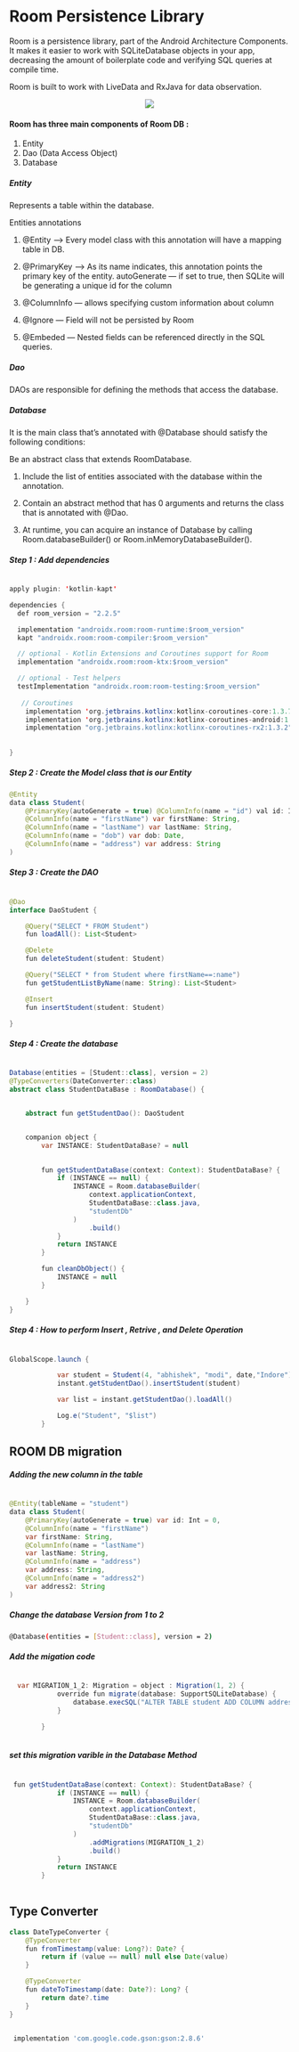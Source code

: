# Room Persistence Library 

Room is a persistence library, part of the Android Architecture Components. It makes it easier to work with SQLiteDatabase objects in your app, decreasing the amount of boilerplate code and verifying SQL queries at compile time.

Room is built to work with LiveData and RxJava for data observation.


<p align="center">
  <img  src="1_nPLp8XsB7e529f82XgddyA.png">
</p>


#### Room has three main components of Room DB :

1. Entity
2. Dao (Data Access Object)
3. Database


##### Entity 

Represents a table within the database.

Entities annotations

1. @Entity —>  Every model class with this annotation will have a mapping table in DB.

2. @PrimaryKey —>  As its name indicates, this annotation points the primary key of the entity. 
   autoGenerate — if set to true, then SQLite will be generating a unique id for the column
   
3. @ColumnInfo — allows specifying custom information about column   

4. @Ignore — Field will not be persisted by Room

5. @Embeded — Nested fields can be referenced directly in the SQL queries.


##### Dao

DAOs are responsible for defining the methods that access the database.

##### Database 

It is the main class that’s annotated with @Database should satisfy the following conditions:

Be an abstract class that extends RoomDatabase.

1. Include the list of entities associated with the database within the annotation.

2. Contain an abstract method that has 0 arguments and returns the class that is annotated with @Dao.

3. At runtime, you can acquire an instance of Database by calling Room.databaseBuilder() or Room.inMemoryDatabaseBuilder().


##### Step 1 : Add dependencies 


```java

apply plugin: 'kotlin-kapt'

dependencies {
  def room_version = "2.2.5"

  implementation "androidx.room:room-runtime:$room_version"
  kapt "androidx.room:room-compiler:$room_version"

  // optional - Kotlin Extensions and Coroutines support for Room
  implementation "androidx.room:room-ktx:$room_version"

  // optional - Test helpers
  testImplementation "androidx.room:room-testing:$room_version"
  
   // Coroutines  
    implementation 'org.jetbrains.kotlinx:kotlinx-coroutines-core:1.3.7'
    implementation 'org.jetbrains.kotlinx:kotlinx-coroutines-android:1.3.6'
    implementation "org.jetbrains.kotlinx:kotlinx-coroutines-rx2:1.3.2"
  
 
}

```

##### Step 2 : Create the Model class that is our Entity 

```java
@Entity
data class Student(
    @PrimaryKey(autoGenerate = true) @ColumnInfo(name = "id") val id: Int,
    @ColumnInfo(name = "firstName") var firstName: String,
    @ColumnInfo(name = "lastName") var lastName: String,
    @ColumnInfo(name = "dob") var dob: Date,
    @ColumnInfo(name = "address") var address: String
)
```

##### Step 3 : Create the DAO 

```java

@Dao
interface DaoStudent {

    @Query("SELECT * FROM Student")
    fun loadAll(): List<Student>

    @Delete
    fun deleteStudent(student: Student)

    @Query("SELECT * from Student where firstName==:name")
    fun getStudentListByName(name: String): List<Student>

    @Insert
    fun insertStudent(student: Student)

}


```

##### Step 4 : Create the database  

```java

Database(entities = [Student::class], version = 2)
@TypeConverters(DateConverter::class)
abstract class StudentDataBase : RoomDatabase() {


    abstract fun getStudentDao(): DaoStudent


    companion object {
        var INSTANCE: StudentDataBase? = null
       

        fun getStudentDataBase(context: Context): StudentDataBase? {
            if (INSTANCE == null) {
                INSTANCE = Room.databaseBuilder(
                    context.applicationContext,
                    StudentDataBase::class.java,
                    "studentDb"
                )
                    .build()
            }
            return INSTANCE
        }

        fun cleanDbObject() {
            INSTANCE = null
        }

    }
}

```

##### Step 4 : How to perform Insert , Retrive , and Delete Operation 

```java

GlobalScope.launch {

            var student = Student(4, "abhishek", "modi", date,"Indore")
            instant.getStudentDao().insertStudent(student)

            var list = instant.getStudentDao().loadAll()

            Log.e("Student", "$list")
        }

```

## ROOM DB migration 

##### Adding the new column in the table 
```java

@Entity(tableName = "student")
data class Student(
    @PrimaryKey(autoGenerate = true) var id: Int = 0,
    @ColumnInfo(name = "firstName")
    var firstName: String,
    @ColumnInfo(name = "lastName")
    var lastName: String,
    @ColumnInfo(name = "address")
    var address: String,
    @ColumnInfo(name = "address2")
    var address2: String
)
```

##### Change the database Version from 1 to 2

```sh
@Database(entities = [Student::class], version = 2)
```

##### Add the migation code 

```java

  var MIGRATION_1_2: Migration = object : Migration(1, 2) {
            override fun migrate(database: SupportSQLiteDatabase) {
                database.execSQL("ALTER TABLE student ADD COLUMN address2 TEXT NOT NULL DEFAULT ''")
            }

        }
        
```

##### set this migration varible in the Database Method

```java

 fun getStudentDataBase(context: Context): StudentDataBase? {
            if (INSTANCE == null) {
                INSTANCE = Room.databaseBuilder(
                    context.applicationContext,
                    StudentDataBase::class.java,
                    "studentDb"
                )
                    .addMigrations(MIGRATION_1_2)
                    .build()
            }
            return INSTANCE
        }
        
```

## Type Converter 

```java
class DateTypeConverter {
    @TypeConverter
    fun fromTimestamp(value: Long?): Date? {
        return if (value == null) null else Date(value)
    }

    @TypeConverter
    fun dateToTimestamp(date: Date?): Long? {
        return date?.time
    }
}

```

```sh

 implementation 'com.google.code.gson:gson:2.8.6'
 
```
